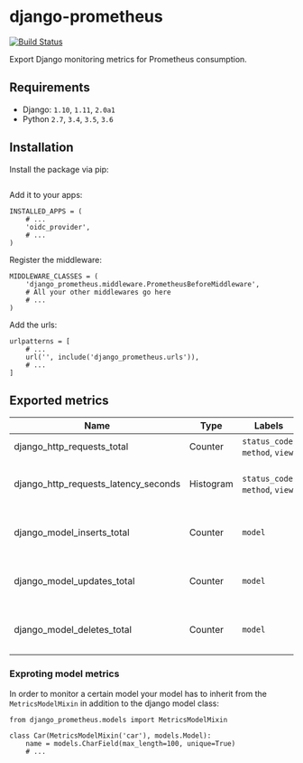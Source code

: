 # django-prometheus
[![Build Status](https://travis-ci.com/Jimdo/django-prometheus.svg?token=1djnvUyMgtcVefCz54T4&branch=master)](https://travis-ci.com/Jimdo/django-prometheus)

Export Django monitoring metrics for Prometheus consumption.

## Requirements
* Django: `1.10`, `1.11`, `2.0a1`
* Python `2.7`, `3.4`, `3.5`, `3.6`

## Installation

Install the package via pip:
```
```

Add it to your apps:
```
INSTALLED_APPS = (
    # ...
    'oidc_provider',
    # ...
)
```

Register the middleware:
```
MIDDLEWARE_CLASSES = (
    'django_prometheus.middleware.PrometheusBeforeMiddleware',
    # All your other middlewares go here
    # ...
)
```

Add the urls:
```
urlpatterns = [
    # ...
    url('', include('django_prometheus.urls')),
    # ...
]
```

## Exported metrics

Name | Type | Labels | Description
---- | ---- | ------ | -----------
django_http_requests_total | Counter | `status_code`, `method`, `view` | Total count of requests
django_http_requests_latency_seconds | Histogram | `status_code`, `method`, `view` | Histogram of requests processing time
django_model_inserts_total | Counter | `model` | Number of inserts on a certain model
django_model_updates_total | Counter | `model` | Number of updates on a certain model
django_model_deletes_total | Counter | `model` | Number of deletes on a certain model

### Exproting model metrics
In order to monitor a certain model your model has to inherit from the `MetricsModelMixin` in addition to the django model class:

```
from django_prometheus.models import MetricsModelMixin

class Car(MetricsModelMixin('car'), models.Model):
    name = models.CharField(max_length=100, unique=True)
    # ...
```
